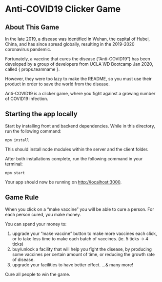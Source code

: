 # Anti-COVID19 Clicker Game

## About This Game

In the late 2019, a disease was identified in Wuhan, the capital of Hubei, China, and has since spread globally, resulting in the 2019-2020 coronavirus pandemic.

Fortunately, a vaccine that cures the disease (“Anti-COVID19”) has been developed by a group of developers from UCLA WD Bootcamp Jan 2020, called { props.teamname }.

However, they were too lazy to make the README, so you must use their product in order to save the world from the disease.

Anti-COVID19 is a clicker game, where you fight against a growing number of COVID19 infection.


## Starting the app locally

Start by installing front and backend dependencies. While in this directory, run the following command:

```
npm install
```

This should install node modules within the server and the client folder.

After both installations complete, run the following command in your terminal:

```
npm start
```

Your app should now be running on <http://localhost:3000>.

## Game Rule

When you click on a “make vaccine” you will be able to cure a person. For each person cured, you make money.

You can spend your money to:
  1. upgrade your “make vaccine” button to make more vaccines each click,
      or to take less time to make each batch of vaccines. (ie. 5 ticks -> 4 ticks)
  2. buy/unlock a facility that will help you fight the disease, by producing some
      vaccines per certain amount of time, or reducing the growth rate of disease.
  3. upgrade your facilities to have better effect.              ...& many more!

Cure all people to win the game.
